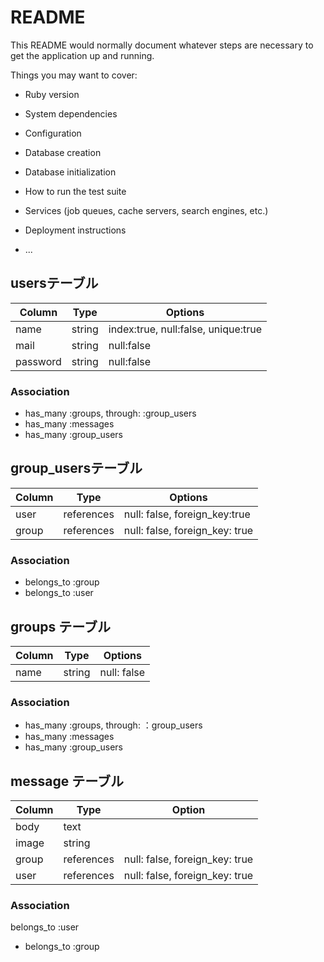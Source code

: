# README

This README would normally document whatever steps are necessary to get the
application up and running.

Things you may want to cover:

* Ruby version

* System dependencies

* Configuration

* Database creation

* Database initialization

* How to run the test suite

* Services (job queues, cache servers, search engines, etc.)

* Deployment instructions

* ...

## usersテーブル

|Column|Type|Options|
|------|----|-------|
|name|string|index:true, null:false, unique:true|
|mail|string|null:false|
|password|string|null:false|

### Association
- has_many :groups, through: :group_users
- has_many :messages
- has_many :group_users


## group_usersテーブル

|Column|Type|Options|
|------|----|-------|
|user|references|null: false, foreign_key:true|
|group|references|null: false, foreign_key: true|

### Association
- belongs_to :group
- belongs_to :user

## groups テーブル

|Column|Type|Options|
|------|----|-------|
|name|string|null: false|


### Association
- has_many :groups, through: ：group_users
- has_many :messages
- has_many :group_users

## message テーブル
|Column|Type|Option|
|------|----|------|
|body|text||
|image|string||
|group|references|null: false, foreign_key: true|
|user|references|null: false, foreign_key: true|

### Association
belongs_to :user
- belongs_to :group